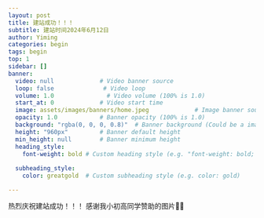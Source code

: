 ```yaml
---
layout: post
title: 建站成功！！！
subtitle: 建站时间2024年6月12日
author: Yiming
categories: begin
tags: begin
top: 1
sidebar: []
banner:
  video: null             # Video banner source
  loop: false              # Video loop
  volume: 1.0               # Video volume (100% is 1.0)
  start_at: 0             # Video start time
  image: assets/images/banners/home.jpeg             # Image banner source
  opacity: 1.0            # Banner opacity (100% is 1.0)
  background: "rgba(0, 0, 0, 0.8)"  # Banner background (Could be a image)
  height: "960px"         # Banner default height
  min_height: null        # Banner minimum height
  heading_style: 
    font-weight: bold # Custom heading style (e.g. "font-weight: bold; text-decoration: underline")
    
  subheading_style: 
    color: greatgold  # Custom subheading style (e.g. color: gold)

---
```

热烈庆祝建站成功！！！
感谢我小初高同学赞助的图片🤪🤪
